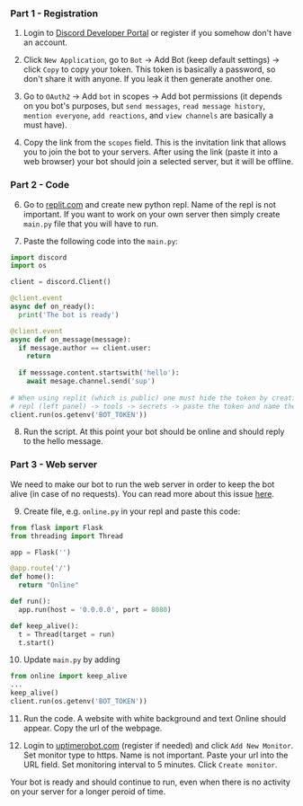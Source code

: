 ### Part 1 - Registration

1. Login to [Discord Developer Portal](https://discord.com/developers/applications) or register if you somehow don't have an account.

2. Click `New Application`, go to `Bot` -> Add Bot (keep default settings) -> click `Copy` to copy your token. This token is basically a password, so don't share it with anyone. If you leak it then generate another one. 

3. Go to `OAuth2` -> Add `bot` in scopes -> Add bot permissions (it depends on you bot's purposes, but `send messages`, `read message history`, `mention everyone`, `add reactions`, and `view channels` are basically a must have).

4. Copy the link from the `scopes` field. This is the invitation link that allows you to join the bot to your servers. After using the link (paste it into a web browser) your bot should join a selected server, but it will be offline.

### Part 2 - Code

6. Go to [replit.com](https://replit.com) and create new python repl. Name of the repl is not important. If you want to work on your own server then simply create `main.py` file that you will have to run. 

7. Paste the following code into the `main.py`:

```python
import discord
import os

client = discord.Client()

@client.event
async def on_ready():
  print('The bot is ready')

@client.event
async def on_message(message):
  if message.author == client.user:
    return
    
  if messsage.content.startswith('hello'):
    await mesage.channel.send('sup')
    
# When using replit (which is public) one must hide the token by creating so called secret
# repl (left panel) -> tools -> secrets -> paste the token and name the variable e.g. BOT_TOKEN
client.run(os.getenv('BOT_TOKEN'))

```

8. Run the script. At this point your bot should be online and should reply to the hello message.

### Part 3 - Web server

We need to make our bot to run the web server in order to keep the bot alive (in case of no requests). You can read more  about this issue [here](https://docs.replit.com/hosting/deploying-http-servers).

9. Create file, e.g. `online.py` in your repl and paste this code:

```python
from flask import Flask
from threading import Thread

app = Flask('')

@app.route('/')
def home():
  return "Online"

def run():
  app.run(host = '0.0.0.0', port = 8080)

def keep_alive():
  t = Thread(target = run)
  t.start()
```

10. Update `main.py` by adding  
```python
from online import keep_alive
...
keep_alive()
client.run(os.getenv('BOT_TOKEN'))
```

11. Run the code. A website with white background and text Online should appear. Copy the url of the webpage.

12. Login to [uptimerobot.com](https://uptimerobot.com) (register if needed) and click `Add New Monitor`. Set monitor type to https. Name is not important. Paste your url into the URL field. Set monitoring interval to 5 minutes. Click `Create monitor`.

Your bot is ready and should continue to run, even when there is no activity on your server for a longer peroid of time.
